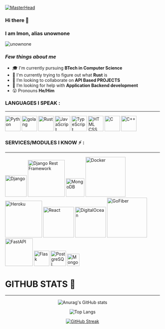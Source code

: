 [![MasterHead](https://user-images.githubusercontent.com/38348296/189504411-aa05a17c-ce31-4038-ad98-4c3b0d6886e6.png)](https://github.com/unownone)
### Hi there 👋
### I am Imon, alias unownone
  
<p><img src="https://komarev.com/ghpvc/?username=unownone&label=Profile%20views&color=00ff00&style=flat" alt="unownone" /> </p>


### *Few things about me*

- 🎓 I'm currently pursuing **BTech in Computer Science**
- 🌱 I'm currently trying to figure out what **Rust** is
- 👯 I’m looking to collaborate on **API Based PROJECTS**
- 🤔 I’m looking for help with **Application Backend development**
- 😮 Pronouns **He/Him**

### LANGUAGES I SPEAK :
---
<img alt="Python" width="50px" src="https://banner2.cleanpng.com/20180712/cos/kisspng-learning-to-program-using-python-programming-langu-tic-tac-toe-logo-5b47098b6cd292.0915139615313821554458.jpg" />  <img alt="golang" width="50px" src="https://go.dev/images/go-logo-white.svg" />  <img alt="Rust" width="50px" src="https://www.rust-lang.org/logos/rust-logo-256x256.png"/>
<img alt="JavaScript" width="50px" src="https://upload.wikimedia.org/wikipedia/commons/6/6a/JavaScript-logo.png" />
<img alt="TypeScript" width="50px" src="https://upload.wikimedia.org/wikipedia/commons/thumb/4/4c/Typescript_logo_2020.svg/768px-Typescript_logo_2020.svg.png?20210506173343" />
<img alt="HTML CSS" width="50px" src="http://p92.com/binaries/content/gallery/p92website/technologies/htmlcssjs-overview.png" />
<img alt="C" width="50px" src="https://upload.wikimedia.org/wikipedia/commons/thumb/1/18/C_Programming_Language.svg/1200px-C_Programming_Language.svg.png" />
<img alt="C++" width="50px" src="https://upload.wikimedia.org/wikipedia/commons/1/18/ISO_C%2B%2B_Logo.svg" />  


### SERVICES/MODULES I KNOW :zap: :
---
<img alt="Django" width="70px" src="https://static.djangoproject.com/img/logos/django-logo-negative.png" />  <img alt="Django Rest Framework" width="120px" src="https://www.django-rest-framework.org/img/logo.png" />
<img alt="MongoDB" width="60px" src="https://images.cms.fivetran.com/mgtdf72hs0mx/6EqChQTpjHA93FltCUKXwf/066e4052c668145acb311e8d12508c3c/MongoDB.svg?fm=jpg&w=1200&q=80&fit=fill" />
<img alt="Docker" width="130px" src="https://upload.wikimedia.org/wikipedia/en/thumb/f/f4/Docker_logo.svg/182px-Docker_logo.svg.png" />
<img alt="Heroku" width="120px" src="https://upload.wikimedia.org/wikipedia/commons/thumb/e/ec/Heroku_logo.svg/330px-Heroku_logo.svg.png" />
<img alt="React" width="100px" src="https://upload.wikimedia.org/wikipedia/commons/thumb/a/a7/React-icon.svg/182px-React-icon.svg.png" />
<img alt="DigitalOcean" width="100px" src="https://www.digitalocean.com/_next/static/media/logo.87a8f3b8.svg" />
<img alt="GoFiber" width="130px" src="https://gofiber.io/assets/images/logo.svg" />
<br/>
<img alt="FastAPI" width="90px" src="https://fastapi.tiangolo.com/img/logo-margin/logo-teal.png"/>
<img alt="Flask" width="50px" src="https://www.kindpng.com/picc/m/188-1882416_flask-python-logo-hd-png-download.png"/>
<img alt="PostgreSQL" width="50px" src="https://wiki.postgresql.org/images/thumb/a/a4/PostgreSQL_logo.3colors.svg/540px-PostgreSQL_logo.3colors.svg.png" />
<img alt="MongoDB" width="40px" src="https://images.cms.fivetran.com/mgtdf72hs0mx/6EqChQTpjHA93FltCUKXwf/066e4052c668145acb311e8d12508c3c/MongoDB.svg?fm=jpg&w=1200&q=80&fit=fill" />



# GITHUB STATS 📃
---


<div align="center">

![Anurag's GitHub stats](https://github-readme-stats.vercel.app/api?username=unownone&show_icons=true&theme=onelight)
 
![Top Langs](https://github-readme-stats.vercel.app/api/top-langs/?username=unownone&show_icons=true&theme=onelight)  

[![GitHub Streak](http://github-readme-streak-stats.herokuapp.com?user=unownone&theme=github-light&date_format=M%20j%5B%2C%20Y%5D)](https://git.io/streak-stats)
